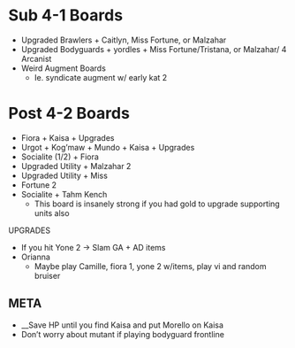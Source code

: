 
# Sub 4-1 Boards
+ Upgraded Brawlers + Caitlyn, Miss Fortune, or Malzahar
+ Upgraded Bodyguards + yordles + Miss Fortune/Tristana, or Malzahar/ 4 Arcanist
+ Weird Augment Boards
	+ Ie. syndicate augment w/ early kat 2


# Post 4-2 Boards
+ Fiora +  Kaisa + Upgrades 
+ Urgot + Kog’maw + Mundo + Kaisa + Upgrades
+ Socialite (1/2) + Fiora
+ Upgraded Utility + Malzahar 2
+ Upgraded Utility + Miss
+  Fortune 2
+ Socialite  + Tahm Kench
	+ This board is insanely strong if you had gold to upgrade supporting units also

UPGRADES
+ If you hit Yone 2 → Slam GA + AD items
+ Orianna
	+ Maybe play Camille, fiora 1, yone 2 w/items, play vi and random bruiser

## META
+ __Save HP until you find Kaisa and put Morello on Kaisa
+ Don’t worry about mutant if playing bodyguard frontline

